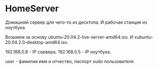 # HomeServer
Домашний сервер для чего-то из десктопа.
И рабочая станция из ноутбука.

Возьмем за основу ubuntu-20.04.2-live-server-amd64.iso.
И xubuntu-20.04.2.0-desktop-amd64.iso.

192.168.0.8 - IP сервера.
192.168.0.5 - IP ноутбука.

user - фамилия имя и отчество, паспорт sudo пользователя.
